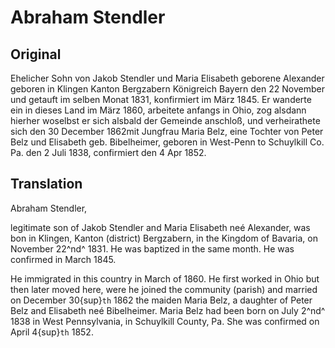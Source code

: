 # Abraham Stendler

## Original

Ehelicher Sohn von Jakob Stendler und Maria Elisabeth geborene Alexander
geboren in Klingen Kanton Bergzabern Königreich Bayern den 22 November
und getauft im selben Monat 1831, konfirmiert im März 1845. Er wanderte
ein in dieses Land im März 1860, arbeitete anfangs in Ohio, zog alsdann
hierher woselbst er sich alsbald der Gemeinde anschloß, und
verheirathete sich den 30 December 1862mit Jungfrau Maria Belz, eine
Tochter von Peter Belz und Elisabeth geb. Bibelheimer, geboren in
West-Penn to Schuylkill Co. Pa. den 2 Juli 1838, confirmiert den 4 Apr
1852.

## Translation

Abraham Stendler,

legitimate son of Jakob Stendler and Maria Elisabeth neé Alexander, was
bon in Klingen, Kanton (district) Bergzabern, in the Kingdom of Bavaria,
on November 22^nd^ 1831. He was baptized in the same month. He was
confirmed in March 1845.

He immigrated in this country in March of 1860. He first worked in Ohio
but then later moved here, were he joined the community (parish) and
married on December 30{sup}`th` 1862 the maiden Maria Belz, a daughter of
Peter Belz and Elisabeth neé Bibelheimer. Maria Belz had been born on
July 2^nd^ 1838 in West Pennsylvania, in Schuylkill County, Pa. She was
confirmed on April 4{sup}`th` 1852.

